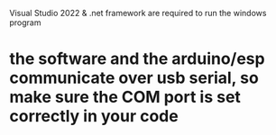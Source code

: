 Visual Studio 2022 & .net framework are required to run the windows program

# the software and the arduino/esp communicate over usb serial, so make sure the COM port is set correctly in your code

